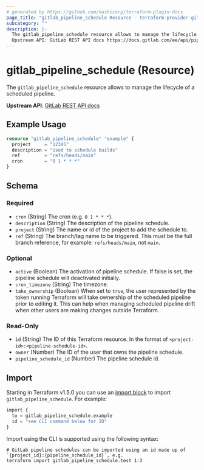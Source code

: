 ```yaml
---
# generated by https://github.com/hashicorp/terraform-plugin-docs
page_title: "gitlab_pipeline_schedule Resource - terraform-provider-gitlab"
subcategory: ""
description: |-
  The gitlab_pipeline_schedule resource allows to manage the lifecycle of a scheduled pipeline.
  Upstream API: GitLab REST API docs https://docs.gitlab.com/ee/api/pipeline_schedules.html
---
```


# gitlab_pipeline_schedule (Resource)

The `gitlab_pipeline_schedule` resource allows to manage the lifecycle of a scheduled pipeline.

**Upstream API**: [GitLab REST API docs](https://docs.gitlab.com/ee/api/pipeline_schedules.html)

## Example Usage

```terraform
resource "gitlab_pipeline_schedule" "example" {
  project     = "12345"
  description = "Used to schedule builds"
  ref         = "refs/heads/main"
  cron        = "0 1 * * *"
}
```

<!-- schema generated by tfplugindocs -->
## Schema

### Required

- `cron` (String) The cron (e.g. `0 1 * * *`).
- `description` (String) The description of the pipeline schedule.
- `project` (String) The name or id of the project to add the schedule to.
- `ref` (String) The branch/tag name to be triggered. This must be the full branch reference, for example: `refs/heads/main`, not `main`.

### Optional

- `active` (Boolean) The activation of pipeline schedule. If false is set, the pipeline schedule will deactivated initially.
- `cron_timezone` (String) The timezone.
- `take_ownership` (Boolean) When set to `true`, the user represented by the token running Terraform will take ownership of the scheduled pipeline prior to editing it. This can help when managing scheduled pipeline drift when other users are making changes outside Terraform.

### Read-Only

- `id` (String) The ID of this Terraform resource. In the format of `<project-id>:<pipeline-schedule-id>`.
- `owner` (Number) The ID of the user that owns the pipeline schedule.
- `pipeline_schedule_id` (Number) The pipeline schedule id.

## Import

Starting in Terraform v1.5.0 you can use an [import block](https://developer.hashicorp.com/terraform/language/import) to import `gitlab_pipeline_schedule`. For example:
```terraform
import {
  to = gitlab_pipeline_schedule.example
  id = "see CLI command below for ID"
}
```

Import using the CLI is supported using the following syntax:

```shell
# GitLab pipeline schedules can be imported using an id made up of `{project_id}:{pipeline_schedule_id}`, e.g.
terraform import gitlab_pipeline_schedule.test 1:3
```
